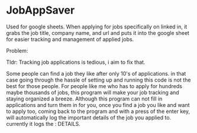 # JobAppSaver
Used for google sheets. When applying for jobs specifically on linked in, it grabs the job title, company name, and url and puts it into the google sheet for easier tracking and management of applied jobs.

Problem:

Tldr: Tracking job applications is tedious, i aim to fix that.

Some people can find a job they like after only 10's of applications. in that case going through the hassle of setting up and running this code is not the best for those people. For people like me who has to apply for hundreds maybe thousands of jobs, this program will make your job tracking and staying organized a breeze. Although this program can not fill in applications and turn them in for you, once you find a job you like and want to apply too, coming back to the program and with a press of the enter key, will automatically log the important details of the job you applied to. currently it logs the : DETAILS. 

